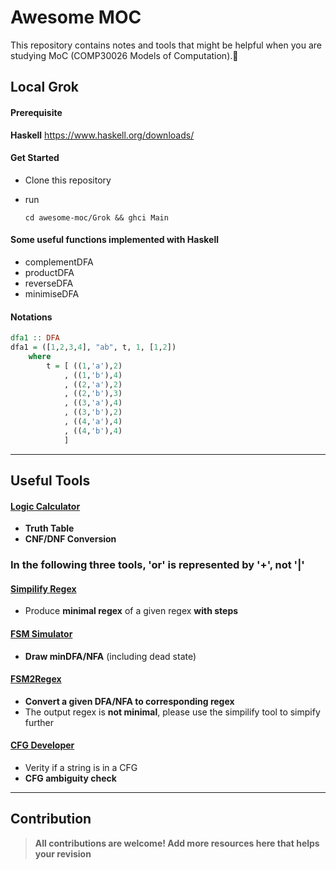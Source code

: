 # Awesome MOC

This repository contains notes and tools that might be helpful when you are studying MoC (COMP30026 Models of Computation).:100:

## Local Grok

#### Prerequisite

**Haskell** https://www.haskell.org/downloads/

#### Get Started

- Clone this repository

- run 

  ```
  cd awesome-moc/Grok && ghci Main
  ```

#### Some useful functions implemented with Haskell

- complementDFA
- productDFA
- reverseDFA
- minimiseDFA

#### Notations

```haskell
dfa1 :: DFA
dfa1 = ([1,2,3,4], "ab", t, 1, [1,2])
    where
        t = [ ((1,'a'),2)
            , ((1,'b'),4)
            , ((2,'a'),2)
            , ((2,'b'),3)
            , ((3,'a'),4)
            , ((3,'b'),2)
            , ((4,'a'),4)
            , ((4,'b'),4)
            ]
```

------

## Useful Tools

#### [Logic Calculator](https://www.erpelstolz.at/gateway/formular-uk-zentral.html)

- **Truth Table**
- **CNF/DNF Conversion**

### In the following three tools, 'or' is represented by '+', not '|'

#### [Simpilify Regex](http://ivanzuzak.info/noam/webapps/regex_simplifier/)

- Produce **minimal regex** of a given regex **with steps**

#### [FSM Simulator](http://ivanzuzak.info/noam/webapps/fsm_simulator/)

- **Draw minDFA/NFA** (including dead state)

#### [FSM2Regex](http://ivanzuzak.info/noam/webapps/fsm2regex/)

- **Convert a given DFA/NFA to corresponding regex**
- The output regex is **not minimal**, please use the simpilify tool to simpify further

#### [CFG Developer](https://web.stanford.edu/class/archive/cs/cs103/cs103.1156/tools/cfg/)

- Verity if a string is in a CFG
- **CFG ambiguity check**

------

## Contribution

> **All contributions are welcome! Add more resources here that helps your revision**
